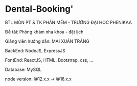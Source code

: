 # Dental-Booking'

BTL MÔN PT & TK PHẦN MỀM - TRƯỜNG ĐẠI HỌC PHENIKAA

Đề tài: Phòng khám nha khoa - đặt lịch

Giảng viên hướng dẫn: MAI XUÂN TRÁNG


BackEnd: NodeJS, ExpressJS

FontEnd: ReactJS, HTML, Bootstrap, css, ...

Database: MySQL

node version: @12.x.x -> @16.x.x 

